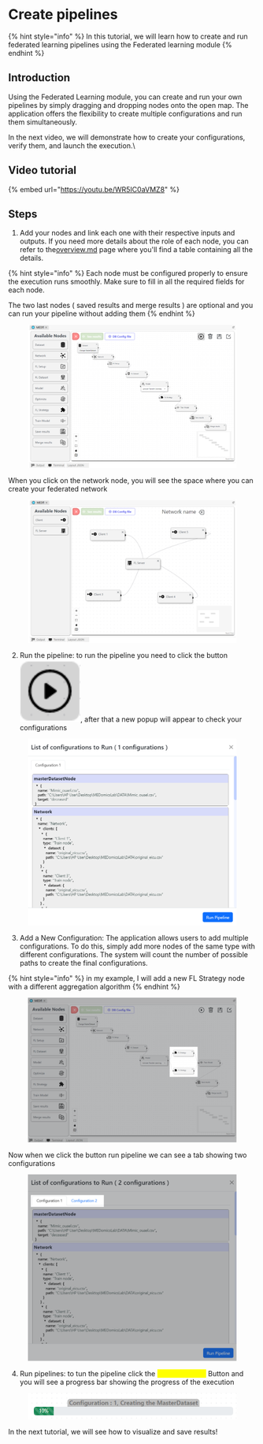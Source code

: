 # Create pipelines

{% hint style="info" %}
In this tutorial, we will learn how to create and run federated learning pipelines using the Federated learning module
{% endhint %}

## Introduction

Using the Federated Learning module, you can create and run your own pipelines by simply dragging and dropping nodes onto the open map. The application offers the flexibility to create multiple configurations and run them simultaneously.

In the next video, we will demonstrate how to create your configurations, verify them, and launch the execution.\


## Video tutorial

{% embed url="https://youtu.be/WR5IC0aVMZ8" %}

## Steps

1. Add your nodes and link each one with their respective inputs and outputs. If you need more details about the role of each node, you can refer to the[overview.md](../../../overview.md "mention") page where you'll find a table containing all the details.

{% hint style="info" %}
Each node must be configured properly to ensure the execution runs smoothly. Make sure to fill in all the required fields for each node.

The two last nodes ( saved results and merge results ) are optional and you can run your pipeline without adding them
{% endhint %}



<figure><img src="../../../.gitbook/assets/image (9).png" alt=""><figcaption></figcaption></figure>

When you click on the network node, you will see the space where you can create your federated network

<figure><img src="../../../.gitbook/assets/image (8).png" alt=""><figcaption></figcaption></figure>

2. Run the pipeline: to run the pipeline you need to click the button <img src="../../../.gitbook/assets/image (10).png" alt="" data-size="line">, after that a new popup will appear to check your configurations

<figure><img src="../../../.gitbook/assets/image (11).png" alt=""><figcaption></figcaption></figure>

3. Add a New Configuration: The application allows users to add multiple configurations. To do this, simply add more nodes of the same type with different configurations. The system will count the number of possible paths to create the final configurations.

{% hint style="info" %}
in my example, I will add a new FL Strategy node with a different aggregation algorithm
{% endhint %}

<figure><img src="../../../.gitbook/assets/List of nodes (4) (1).png" alt=""><figcaption></figcaption></figure>

Now when we click the button run pipeline we can see a tab showing two configurations

<figure><img src="../../../.gitbook/assets/List of nodes (5).png" alt=""><figcaption></figcaption></figure>

4. Run pipelines: to tun the pipeline click the <mark style="color:yellow;">**"Run pipeline"**</mark> Button and you will see a progress bar showing the progress of the execution

<figure><img src="../../../.gitbook/assets/image (12).png" alt=""><figcaption></figcaption></figure>

In the next tutorial, we will see how to visualize and save results!&#x20;
